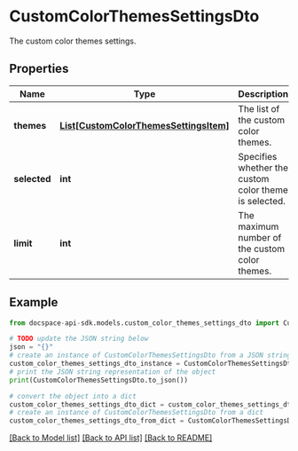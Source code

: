 # CustomColorThemesSettingsDto
The custom color themes settings.

## Properties

Name | Type | Description | Notes
------------ | ------------- | ------------- | -------------
**themes** | [**List[CustomColorThemesSettingsItem]**](CustomColorThemesSettingsItem.md) | The list of the custom color themes. | [optional] 
**selected** | **int** | Specifies whether the custom color theme is selected. | [optional] 
**limit** | **int** | The maximum number of the custom color themes. | [optional] 

## Example

```python
from docspace-api-sdk.models.custom_color_themes_settings_dto import CustomColorThemesSettingsDto

# TODO update the JSON string below
json = "{}"
# create an instance of CustomColorThemesSettingsDto from a JSON string
custom_color_themes_settings_dto_instance = CustomColorThemesSettingsDto.from_json(json)
# print the JSON string representation of the object
print(CustomColorThemesSettingsDto.to_json())

# convert the object into a dict
custom_color_themes_settings_dto_dict = custom_color_themes_settings_dto_instance.to_dict()
# create an instance of CustomColorThemesSettingsDto from a dict
custom_color_themes_settings_dto_from_dict = CustomColorThemesSettingsDto.from_dict(custom_color_themes_settings_dto_dict)
```
[[Back to Model list]](../README.md#documentation-for-models) [[Back to API list]](../README.md#documentation-for-api-endpoints) [[Back to README]](../README.md)


